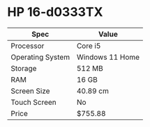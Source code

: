 # HP 16-d0333TX

| Spec | Value |
|---|---|
| Processor | Core i5 |
| Operating System | Windows 11 Home |
| Storage | 512 MB |
| RAM | 16 GB |
| Screen Size | 40.89 cm |
| Touch Screen | No |
| Price | $755.88 |
